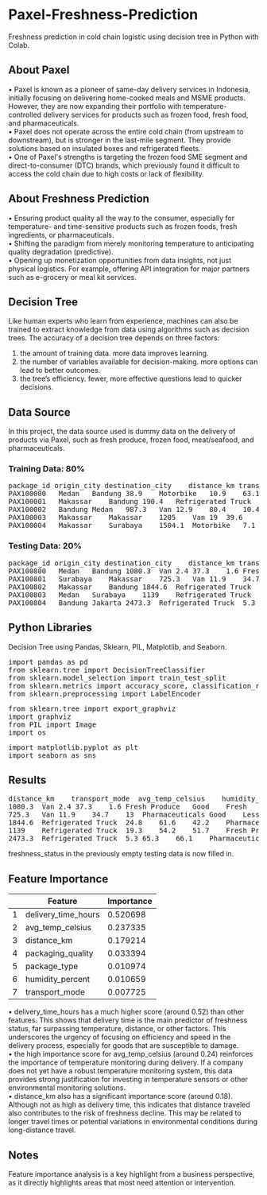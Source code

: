 # Paxel-Freshness-Prediction
Freshness prediction in cold chain logistic using decision tree in Python with Colab.

## About Paxel
• Paxel is known as a pioneer of same-day delivery services in Indonesia, initially focusing on delivering home-cooked meals and MSME products. However, they are now expanding their portfolio with temperature-controlled delivery services for products such as frozen food, fresh food, and pharmaceuticals.  
• Paxel does not operate across the entire cold chain (from upstream to downstream), but is stronger in the last-mile segment. They provide solutions based on insulated boxes and refrigerated fleets.  
• One of Paxel's strengths is targeting the frozen food SME segment and direct-to-consumer (DTC) brands, which previously found it difficult to access the cold chain due to high costs or lack of flexibility.

## About Freshness Prediction
• Ensuring product quality all the way to the consumer, especially for temperature- and time-sensitive products such as frozen foods, fresh ingredients, or pharmaceuticals.  
• Shifting the paradigm from merely monitoring temperature to anticipating quality degradation (predictive).  
• Opening up monetization opportunities from data insights, not just physical logistics. For example, offering API integration for major partners such as e-grocery or meal kit services.

## Decision Tree
Like human experts who learn from experience, machines can also be trained to extract knowledge from data using algorithms such as decision trees. The accuracy of a decision tree depends on three factors:
1. the amount of training data. more data improves learning.
2. the number of variables available for decision-making. more options can lead to better outcomes.
3. the tree’s efficiency. fewer, more effective questions lead to quicker decisions.

## Data Source
In this project, the data source used is dummy data on the delivery of products via Paxel, such as fresh produce, frozen food, meat/seafood, and pharmaceuticals.
### Training Data: 80%
<pre>package_id	origin_city	destination_city	distance_km	transport_mode	avg_temp_celsius	humidity_percent	delivery_time_hours	package_type	packaging_quality	freshness_status
PAX100000	Medan	Bandung	38.9	Motorbike	10.9	63.1	49	Meat/Seafood	Good	Spoiled
PAX100001	Makassar	Bandung	190.4	Refrigerated Truck	14.5	56.3	29.1	Meat/Seafood	Good	Less Fresh
PAX100002	Bandung	Medan	987.3	Van	12.9	80.4	10.4	Frozen Food	Good	Less Fresh
PAX100003	Makassar	Makassar	1205	Van	19	39.6	12.3	Frozen Food	Excellent	Less Fresh
PAX100004	Makassar	Surabaya	1504.1	Motorbike	7.1	31.5	68.4	Pharmaceuticals	Poor	Spoiled</pre>
### Testing Data: 20%
<pre>package_id	origin_city	destination_city	distance_km	transport_mode	avg_temp_celsius	humidity_percent	delivery_time_hours	package_type	packaging_quality
PAX100800	Medan	Bandung	1080.3	Van	2.4	37.3	1.6	Fresh Produce	Good
PAX100801	Surabaya	Makassar	725.3	Van	11.9	34.7	13	Pharmaceuticals	Good
PAX100802	Makassar	Bandung	1844.6	Refrigerated Truck	24.8	61.6	42.2	Pharmaceuticals	Good
PAX100803	Medan	Surabaya	1139	Refrigerated Truck	19.3	54.2	51.7	Fresh Produce	Average
PAX100804	Bandung	Jakarta	2473.3	Refrigerated Truck	5.3	65.3	66.1	Pharmaceuticals	Good</pre>

## Python Libraries
Decision Tree using Pandas, Sklearn, PIL, Matplotlib, and Seaborn.
<pre>import pandas as pd
from sklearn.tree import DecisionTreeClassifier
from sklearn.model_selection import train_test_split
from sklearn.metrics import accuracy_score, classification_report
from sklearn.preprocessing import LabelEncoder</pre>
<pre>from sklearn.tree import export_graphviz
import graphviz
from PIL import Image
import os</pre>
<pre>import matplotlib.pyplot as plt
import seaborn as sns</pre>

## Results
<pre>distance_km	transport_mode	avg_temp_celsius	humidity_percent	delivery_time_hours	package_type	packaging_quality	freshness_status
1080.3	Van	2.4	37.3	1.6	Fresh Produce	Good	Fresh
725.3	Van	11.9	34.7	13	Pharmaceuticals	Good	Less Fresh
1844.6	Refrigerated Truck	24.8	61.6	42.2	Pharmaceuticals	Good	Spoiled
1139	Refrigerated Truck	19.3	54.2	51.7	Fresh Produce	Average	Spoiled
2473.3	Refrigerated Truck	5.3	65.3	66.1	Pharmaceuticals	Good	Spoiled</pre>
freshness_status in the previously empty testing data is now filled in.

## Feature Importance
| | Feature | Importance |
| --- | --- | --- |
| 1 | delivery_time_hours | 0.520698 |
| 2 | avg_temp_celsius | 0.237335 |
| 3 | distance_km | 0.179214 |
| 4 | packaging_quality | 0.033394 |
| 5 | package_type | 0.010974 |
| 6 | humidity_percent | 0.010659 |
| 7 | transport_mode | 0.007725 |

• delivery_time_hours has a much higher score (around 0.52) than other features. This shows that delivery time is the main predictor of freshness status, far surpassing temperature, distance, or other factors. This underscores the urgency of focusing on efficiency and speed in the delivery process, especially for goods that are susceptible to damage.  
• the high importance score for avg_temp_celsius (around 0.24) reinforces the importance of temperature monitoring during delivery. If a company does not yet have a robust temperature monitoring system, this data provides strong justification for investing in temperature sensors or other environmental monitoring solutions.  
• distance_km also has a significant importance score (around 0.18). Although not as high as delivery time, this indicates that distance traveled also contributes to the risk of freshness decline. This may be related to longer travel times or potential variations in environmental conditions during long-distance travel.

## Notes
Feature importance analysis is a key highlight from a business perspective, as it directly highlights areas that most need attention or intervention.

